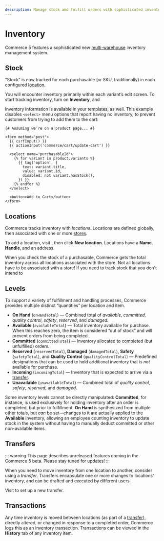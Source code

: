 ```yaml
---
description: Manage stock and fulfill orders with sophisticated inventory tools.
---
```


# Inventory

Commerce 5 features a sophisticated new [multi-warehouse](#locations) inventory management system.

## Stock

“Stock” is now tracked for each purchasable (or SKU, traditionally) in each configured [location](#locations).

You will encounter inventory primarily within each variant’s edit screen. To start tracking inventory, turn on **Inventory**, and 

Inventory information is available in your templates, as well. This example disables `<select>` menu options that report having no inventory, to prevent customers from trying to add them to the cart:

```twig
{# Assuming we’re on a product page... #}

<form method="post">
  {{ csrfInput() }}
  {{ actionInput('commerce/cart/update-cart') }}

  <select name="purchasableId">
    {% for variant in product.variants %}
      {{ tag('option', {
        text: variant.title,
        value: variant.id,
        disabled: not variant.hasStock(),
      }) }}
    {% endfor %}
  </select>

  <button>Add to Cart</button>
</form>
```

## Locations

Commerce tracks inventory with _locations_. Locations are defined globally, then associated with one or more [stores](stores.md).

To add a location, visit <Journey path="Commerce, Inventory, Locations" />, then click **New location**. Locations have a **Name**, **Handle**, and an address.

When you check the stock of a purchasable, Commerce gets the total inventory across all locations associated with the store. Not all locations have to be associated with a store! If you need to track stock that you don't intend to 

## Levels

To support a variety of fulfillment and handling processes, Commerce provides multiple distinct “quantities” per location and item.

- **On Hand** (`onHandTotal`) — Combined total of _available_, _committed_, _quality control_, _safety_, _reserved_, and _damaged_.
- **Available** (`availableTotal`) — Total inventory available for purchase. When this reaches zero, the item is considered “out of stock” and will prevent orders from being completed.
- **Committed** (`committedTotal`) — Inventory allocated to completed (but unfulfilled) orders.
- **Reserved** (`reservedTotal`), **Damaged** (`damagedTotal`), **Safety** (`safetyTotal`), and **Quality Control** (`qualityControlTotal`) — Predefined designations that can be used to hold additional inventory that is _not_ available for purchase.
- **Incoming** (`incomingTotal`) — Inventory that is expected to arrive via a [transfer](#transfers).
- **Unavailable** (`unavailableTotal`) — Combined total of _quality control_, _safety_, _reserved_, and _damaged_.

Some inventory levels cannot be directly manipulated: **Committed**, for instance, is used exclusively for holding inventory after an order is completed, but prior to fulfillment. **On Hand** is synthesized from multiple other totals, but _can_ be set—changes to it are actually applied to the **Available** inventory, allowing an employee counting inventory to update stock in the system without having to manually deduct committed or other non-available items.

## Transfers

::: warning
This page describes unreleased features coming in the Commerce 5 beta. Please stay tuned for updates!
:::

When you need to move inventory from one location to another, consider using a _transfer_. Transfers encapsulate one or more changes to locations’ inventory, and can be drafted and executed by different users.

Visit <Journey path="Commerce, Store Management, Inventory, Transfers" /> to set up a new transfer.

## Transactions

Any time inventory is moved between locations (as part of a [transfer](#transfers)), directly altered, or changed in response to a completed order, Commerce logs this as an inventory transaction. Transactions can be viewed in the **History** tab of any inventory item.
